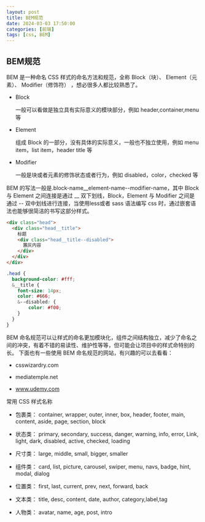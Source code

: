 ```yaml
---
layout: post
title: BEM规范
date: 2024-03-03 17:50:00
categories: [前端]
tags: [css, BEM]
---
```


## BEM规范

BEM 是一种命名 CSS 样式的命名方法和规范，全称 Block（块）、 Element（元素）、 Modifier（修饰符） ，想必很多人都比较熟悉了。

- Block

  一般可以看做是独立具有实际意义的模块部分，例如 header,container,menu 等

- Element

  组成 Block 的一部分，没有具体的实际意义，一般也不独立使用，例如 menu item，list item，header title 等

- Modifier

  一般是块或者元素的修饰状态或者行为，例如 disabled，color，checked 等

BEM 的写法一般是.block-name__element-name--modifier-name，其中 Block 与 Element 之间连接是通过 __ 双下划线，Block，Element 与 Modifier 之间是通过 -- 双中划线进行连接，当使用less或者 sass 语法编写 css 时，通过嵌套语法也能够很简洁的书写这部分样式。

```html
<div class="head">
  <div class="head__title">
    标题
    <div class="head__title--disabled">
      置灰内容
    </div>
  </div>
</div>
```

```css
.head {
  background-color: #fff;
  &__title {
    font-size: 14px;
    color: #666;
    &--disabled: {
        color: #f00; 
    }
  }
}
```

BEM 命名规范可以让样式的命名更加模块化，组件之间结构独立，减少了命名之间的冲突，有着不错的易读性、维护性等等，但可能会让项目中的样式命特别的长。
下面也有一些使用 BEM 命名规范的网站，有兴趣的可以去看看：

- csswizardry.com

- mediatemple.net

- www.udemy.com

常用 CSS 样式名称

- 包裹类： container, wrapper, outer, inner, box, header, footer, main, content, aside, page, section, block

- 状态类： primary, secondary, success, danger, warning, info, error, Link, light, dark, disabled, active, checked, loading

- 尺寸类： large, middle, small, bigger, smaller

- 组件类： card, list, picture, carousel, swiper, menu, navs, badge, hint, modal, dialog

- 位置类： first, last, current, prev, next, forward, back

- 文本类： title, desc, content, date, author, category,label,tag

- 人物类： avatar, name, age, post, intro